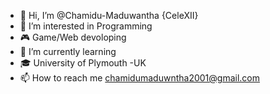- 👋 Hi, I’m @Chamidu-Maduwantha {CeleXII} 
- 👀 I’m interested in Programming
- 🎮 Game/Web devoloping 
- 🌱 I’m currently learning 
- 🎓 University of Plymouth -UK
- 📫 How to reach me chamidumaduwntha2001@gmail.com

<!---
Chamidu-Maduwantha/Chamidu-Maduwantha is a ✨ special ✨ repository because its `README.md` (this file) appears on your GitHub profile.
You can click the Preview link to take a look at your changes.
--->

